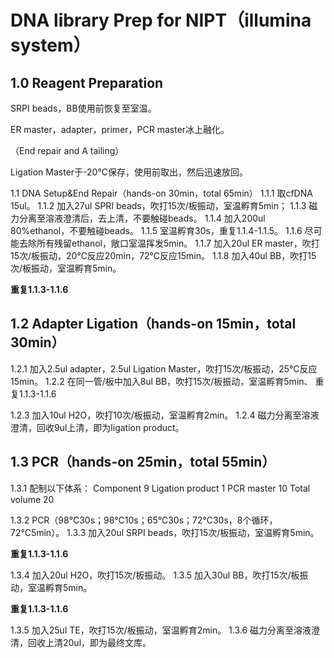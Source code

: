 # DNA library Prep for NIPT（illumina system）
## 1.0 Reagent Preparation
SRPI beads，BB使用前恢复至室温。

ER master，adapter，primer，PCR master冰上融化。

（End repair and A tailing）

Ligation Master于-20℃保存，使用前取出，然后迅速放回。

1.1 DNA Setup&End Repair（hands-on 30min，total 65min）
1.1.1 取cfDNA 15ul。
1.1.2 加入27ul SPRI beads，吹打15次/板振动，室温孵育5min；
1.1.3 磁力分离至溶液澄清后，去上清，不要触碰beads。
1.1.4 加入200ul 80%ethanol，不要触碰beads。
1.1.5 室温孵育30s，重复1.1.4-1.1.5。
1.1.6 尽可能去除所有残留ethanol，敞口室温挥发5min。
1.1.7 加入20ul ER master，吹打15次/板振动，20℃反应20min，72℃反应15min。
1.1.8 加入40ul BB，吹打15次/板振动，室温孵育5min。

**重复1.1.3-1.1.6**
## 1.2 Adapter Ligation（hands-on 15min，total 30min）
1.2.1 加入2.5ul adapter，2.5ul Ligation Master，吹打15次/板振动，25℃反应15min。
1.2.2 在同一管/板中加入8ul BB，吹打15次/板振动，室温孵育5min、
重复1.1.3-1.1.6

1.2.3 加入10ul H2O，吹打10次/板振动，室温孵育2min。
1.2.4 磁力分离至溶液澄清，回收9ul上清，即为ligation product。

## 1.3 PCR（hands-on 25min，total 55min）
1.3.1 配制以下体系：
Component	9
Ligation product	1
PCR master	10
Total volume	20



1.3.2 PCR（98℃30s；98℃10s；65℃30s；72℃30s，8个循环，72℃5min）。
1.3.3 加入20ul SRPI beads，吹打15次/板振动，室温孵育5min。

**重复1.1.3-1.1.6**

1.3.4 加入20ul H2O，吹打15次/板振动。
1.3.5 加入30ul BB，吹打15次/板振动，室温孵育5min。

**重复1.1.3-1.1.6**

1.3.5 加入25ul TE，吹打15次/板振动，室温孵育2min。
1.3.6 磁力分离至溶液澄清，回收上清20ul，即为最终文库。


